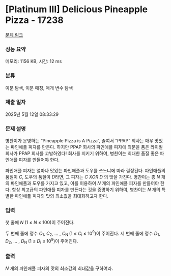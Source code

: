# [Platinum III] Delicious Pineapple Pizza - 17238 

[문제 링크](https://www.acmicpc.net/problem/17238) 

### 성능 요약

메모리: 1156 KB, 시간: 12 ms

### 분류

이분 탐색, 이분 매칭, 매개 변수 탐색

### 제출 일자

2025년 5월 12일 08:33:29

### 문제 설명

<p>병찬이가 운영하는 “Pineapple Pizza is A Pizza”, 줄여서 “PPAP” 회사는 매우 맛있는 파인애플 피자를 만든다. 하지만 PPAP 회사의 파인애플 피자에 의문을 품은 라이벌 회사가 PPAP 회사를 고발하였다! 회사를 지키기 위하여, 병찬이는 최대한 품질 좋은 파인애플 피자를 만들어야 한다.</p>

<p>파인애플 피자는 얼마나 맛있는 파인애플과 도우를 쓰느냐에 따라 결정된다. 파인애플의 품질이 <em>C</em>, 도우의 품질이 <em>D</em>라면, 그 피자는 <em>C XOR D</em> 의 맛을 가진다. 병찬이는 총 <em>N </em>개의 파인애플과 도우를 가지고 있고, 이를 이용하여 <em>N </em>개의 파인애플 피자를 만들어야 한다. 항상 최고급의 파인애플 피자를 만든다는 것을 증명하기 위하여, 병찬이는 <em>N </em>개의 특별한 파인애플 피자의 맛의 최소값을 최대화하고자 한다.</p>

### 입력 

 <p>첫 줄에 <em>N </em>(1 ≤ <em>N</em> ≤ 100)이 주어진다.</p>

<p>두 번째 줄에 정수 <em>C</em><sub>1</sub>, <em>C</em><sub>2</sub>, ... , <em>C</em><sub>N </sub>(1 ≤ <em>C</em><sub>i</sub> ≤ 10<sup>9</sup>)이 주어진다. 세 번째 줄에 정수 <em>D</em><sub>1</sub>, <em>D</em><sub>2</sub>, ... , <em>D</em><sub>N </sub>(1 ≤ <em>D</em><sub>i</sub> ≤ 10<sup>9</sup>)이 주어진다.</p>

### 출력 

 <p><em>N </em>개의 파인애플 피자의 맛의 최소값의 최대값을 구하여라.</p>

